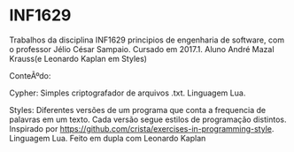 # INF1629

Trabalhos da disciplina INF1629 principios de engenharia de software, com o professor Jélio César Sampaio. Cursado em 2017.1.
Aluno André Mazal Krauss(e Leonardo Kaplan em Styles)

ConteÃºdo: 

Cypher: Simples criptografador de arquivos .txt. Linguagem Lua.

Styles: Diferentes versões de um programa que conta a frequencia de palavras em um texto. Cada versão segue estilos de programação distintos. Inspirado por https://github.com/crista/exercises-in-programming-style. Linguagem Lua. Feito em dupla com Leonardo Kaplan

